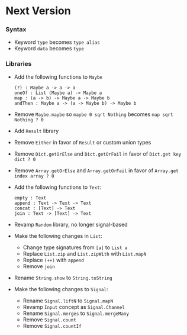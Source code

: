 # Next Version

### Syntax

  * Keyword `type` becomes `type alias`
  * Keyword `data` becomes `type`


### Libraries

  * Add the following functions to `Maybe`

        (?) : Maybe a -> a -> a
        oneOf : List (Maybe a) -> Maybe a
        map : (a -> b) -> Maybe a -> Maybe b
        andThen : Maybe a -> (a -> Maybe b) -> Maybe b

  * Remove `Maybe.maybe` so `maybe 0 sqrt Nothing` becomes `map sqrt Nothing ? 0`

  * Add `Result` library

  * Remove `Either` in favor of `Result` or custom union types

  * Remove `Dict.getOrElse` and `Dict.getOrFail` in favor of `Dict.get key dict ? 0`

  * Remove `Array.getOrElse` and `Array.getOrFail` in favor of `Array.get index array ? 0`

  * Add the following functions to `Text`:
      
        empty : Text
        append : Text -> Text -> Text
        concat : [Text] -> Text
        join : Text -> [Text] -> Text

  * Revamp `Random` library, no longer signal-based

  * Make the following changes in `List`:
      - Change type signatures from `[a]` to `List a`
      - Replace `List.zip` and `List.zipWith` with `List.mapN`
      - Replace `(++)` with `append`
      - Remove `join`

  * Rename `String.show` to `String.toString`

  * Make the following changes to `Signal`:
      - Rename `Signal.liftN` to `Signal.mapN`
      - Revamp `Input` concept as `Signal.Channel`
      - Rename `Signal.merges` to `Signal.mergeMany`
      - Remove `Signal.count`
      - Remove `Signal.countIf`
